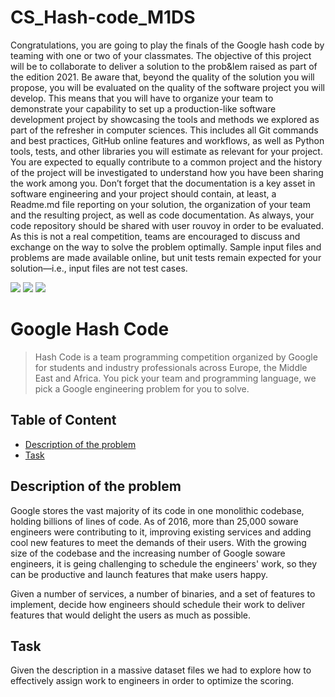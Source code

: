 # CS_Hash-code_M1DS

Congratulations, you are going to play the finals of the Google hash code by teaming with one or two of your classmates. The objective of this project will be to collaborate to deliver a solution to the prob&lem raised as part of the edition 2021.
Be aware that, beyond the quality of the solution you will propose, you will be evaluated on the quality of the software project you will develop. This means that you will have to organize your team to demonstrate your capability to set up a production-like software development project by showcasing the tools and methods we explored as part of the refresher in computer sciences. This includes all Git commands and best practices, GitHub online features and workflows, as well as Python tools, tests, and other libraries you will estimate as relevant for your project.
You are expected to equally contribute to a common project and the history of the project will be investigated to understand how you have been sharing the work among you. Don’t forget that the documentation is a key asset in software engineering and your project should contain, at least, a Readme.md file reporting on your solution, the organization of your team and the resulting project, as well as code documentation. As always, your code repository should be shared with user rouvoy in order to be evaluated.
As this is not a real competition, teams are encouraged to discuss and exchange on the way to solve the problem optimally.
Sample input files and problems are made available online, but unit tests remain expected for your solution—i.e., input files are not test cases.

![](https://img.shields.io/badge/CentraleLille-Student-blue?style=flat-round)
![](https://img.shields.io/badge/Google%20Hash%20Code-2021-orange?style=flat-round)
![](https://img.shields.io/badge/Algorithms--grey?style=flat-round)
# Google Hash Code
> Hash Code is a team programming competition organized by Google for students and industry professionals across Europe, the Middle East and Africa. You pick your team and programming language, we pick a Google engineering problem for you to solve.

## Table of Content
- [Description of the problem](#description-of-the-problem)
- [Task](#task)

## Description of the problem
Google stores the vast majority of its code in one monolithic codebase, holding
billions of lines of code. As of 2016, more than 25,000 soware engineers were
contributing to it, improving existing services and adding cool new features to
meet the demands of their users.
With the growing size of the codebase and the increasing number of Google
soware engineers, it is geing challenging to schedule the engineers' work, so
they can be productive and launch features that make users happy.

Given a number of services, a number of binaries, and a set of features to
implement, decide how engineers should schedule their work to deliver features
that would delight the users as much as possible.


## Task
Given the description in a massive dataset files we had to explore how to effectively assign work to engineers in order to optimize the scoring.

